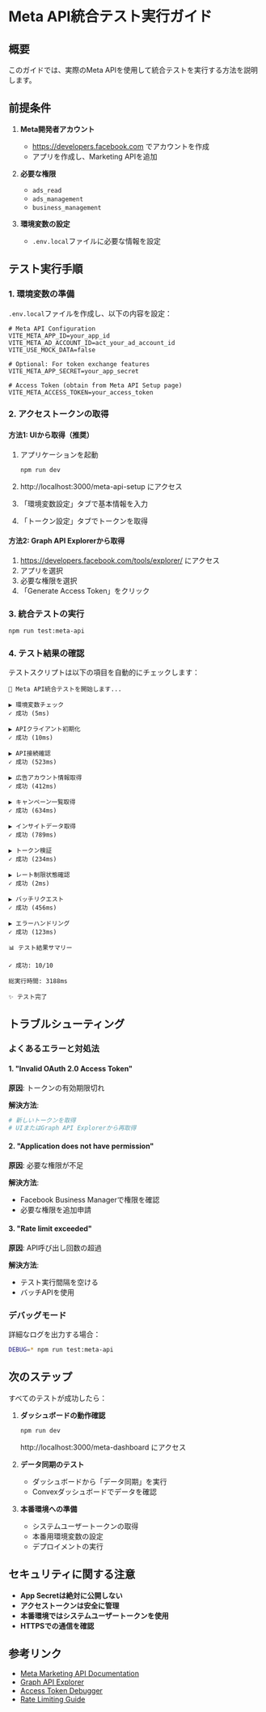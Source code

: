 # Meta API統合テスト実行ガイド

## 概要

このガイドでは、実際のMeta APIを使用して統合テストを実行する方法を説明します。

## 前提条件

1. **Meta開発者アカウント**
   - https://developers.facebook.com でアカウントを作成
   - アプリを作成し、Marketing APIを追加

2. **必要な権限**
   - `ads_read`
   - `ads_management`
   - `business_management`

3. **環境変数の設定**
   - `.env.local`ファイルに必要な情報を設定

## テスト実行手順

### 1. 環境変数の準備

`.env.local`ファイルを作成し、以下の内容を設定：

```env
# Meta API Configuration
VITE_META_APP_ID=your_app_id
VITE_META_AD_ACCOUNT_ID=act_your_ad_account_id
VITE_USE_MOCK_DATA=false

# Optional: For token exchange features
VITE_META_APP_SECRET=your_app_secret

# Access Token (obtain from Meta API Setup page)
VITE_META_ACCESS_TOKEN=your_access_token
```

### 2. アクセストークンの取得

#### 方法1: UIから取得（推奨）

1. アプリケーションを起動

   ```bash
   npm run dev
   ```

2. http://localhost:3000/meta-api-setup にアクセス

3. 「環境変数設定」タブで基本情報を入力

4. 「トークン設定」タブでトークンを取得

#### 方法2: Graph API Explorerから取得

1. https://developers.facebook.com/tools/explorer/ にアクセス
2. アプリを選択
3. 必要な権限を選択
4. 「Generate Access Token」をクリック

### 3. 統合テストの実行

```bash
npm run test:meta-api
```

### 4. テスト結果の確認

テストスクリプトは以下の項目を自動的にチェックします：

```
🚀 Meta API統合テストを開始します...

▶ 環境変数チェック
✓ 成功 (5ms)

▶ APIクライアント初期化
✓ 成功 (10ms)

▶ API接続確認
✓ 成功 (523ms)

▶ 広告アカウント情報取得
✓ 成功 (412ms)

▶ キャンペーン一覧取得
✓ 成功 (634ms)

▶ インサイトデータ取得
✓ 成功 (789ms)

▶ トークン検証
✓ 成功 (234ms)

▶ レート制限状態確認
✓ 成功 (2ms)

▶ バッチリクエスト
✓ 成功 (456ms)

▶ エラーハンドリング
✓ 成功 (123ms)

📊 テスト結果サマリー

✓ 成功: 10/10

総実行時間: 3188ms

✨ テスト完了
```

## トラブルシューティング

### よくあるエラーと対処法

#### 1. "Invalid OAuth 2.0 Access Token"

**原因**: トークンの有効期限切れ

**解決方法**:

```bash
# 新しいトークンを取得
# UIまたはGraph API Explorerから再取得
```

#### 2. "Application does not have permission"

**原因**: 必要な権限が不足

**解決方法**:

- Facebook Business Managerで権限を確認
- 必要な権限を追加申請

#### 3. "Rate limit exceeded"

**原因**: API呼び出し回数の超過

**解決方法**:

- テスト実行間隔を空ける
- バッチAPIを使用

### デバッグモード

詳細なログを出力する場合：

```bash
DEBUG=* npm run test:meta-api
```

## 次のステップ

すべてのテストが成功したら：

1. **ダッシュボードの動作確認**

   ```bash
   npm run dev
   ```

   http://localhost:3000/meta-dashboard にアクセス

2. **データ同期のテスト**
   - ダッシュボードから「データ同期」を実行
   - Convexダッシュボードでデータを確認

3. **本番環境への準備**
   - システムユーザートークンの取得
   - 本番用環境変数の設定
   - デプロイメントの実行

## セキュリティに関する注意

- **App Secretは絶対に公開しない**
- **アクセストークンは安全に管理**
- **本番環境ではシステムユーザートークンを使用**
- **HTTPSでの通信を確認**

## 参考リンク

- [Meta Marketing API Documentation](https://developers.facebook.com/docs/marketing-api/)
- [Graph API Explorer](https://developers.facebook.com/tools/explorer/)
- [Access Token Debugger](https://developers.facebook.com/tools/debug/accesstoken/)
- [Rate Limiting Guide](https://developers.facebook.com/docs/graph-api/overview/rate-limiting)
